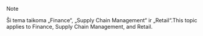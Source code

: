 > [!NOTE]
> <span data-ttu-id="14dca-101">Ši tema taikoma „Finance“, „Supply Chain Management“ ir „Retail“.</span><span class="sxs-lookup"><span data-stu-id="14dca-101">This topic applies to Finance, Supply Chain Management, and Retail.</span></span> 

